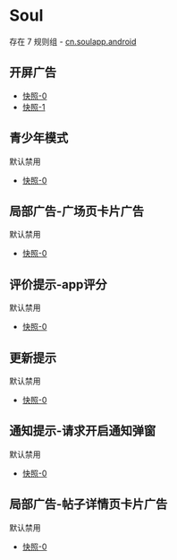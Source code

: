 # Soul

存在 7 规则组 - [cn.soulapp.android](/src/apps/cn.soulapp.android.ts)

## 开屏广告

- [快照-0](https://i.gkd.li/import/12833280)
- [快照-1](https://i.gkd.li/import/12850094)

## 青少年模式

默认禁用

- [快照-0](https://i.gkd.li/import/12834093)

## 局部广告-广场页卡片广告

默认禁用

- [快照-0](https://i.gkd.li/import/12838000)

## 评价提示-app评分

默认禁用

- [快照-0](https://i.gkd.li/import/13425057)

## 更新提示

默认禁用

- [快照-0](https://i.gkd.li/import/13693361)

## 通知提示-请求开启通知弹窗

默认禁用

- [快照-0](https://i.gkd.li/import/14332334)

## 局部广告-帖子详情页卡片广告

默认禁用

- [快照-0](https://i.gkd.li/import/14332294)
